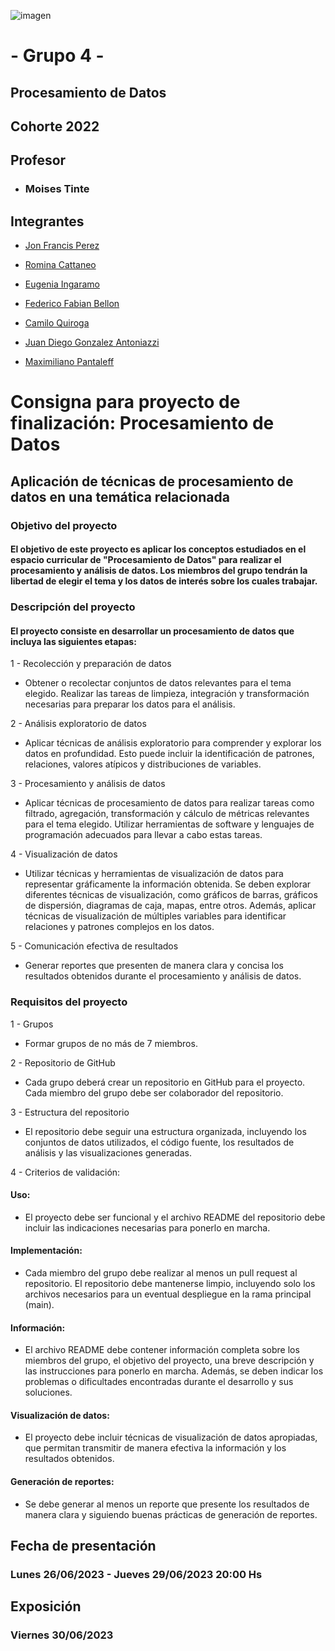 ![imagen](https://user-images.githubusercontent.com/105946879/197072741-12f37cc2-a7d3-4689-92a7-dbaec292796b.png)

#  - Grupo 4 -

## Procesamiento de Datos

## Cohorte 2022

## Profesor

- ### Moises Tinte


## Integrantes

- [Jon Francis Perez]()

- [Romina Cattaneo](https://github.com/romica44)

- [Eugenia Ingaramo]()

- [Federico Fabian Bellon](https://github.com/fedevricobellon)

- [Camilo Quiroga]()

- [Juan Diego Gonzalez Antoniazzi](https://github.com/JDGA1997)

- [Maximiliano Pantaleff](https://github.com/Maxi-009)

# Consigna para proyecto de finalización: Procesamiento de Datos

## Aplicación de técnicas de procesamiento de datos en una temática relacionada

### Objetivo del proyecto
#### El objetivo de este proyecto es aplicar los conceptos estudiados en el espacio curricular de "Procesamiento de Datos" para realizar el procesamiento y análisis de datos. Los miembros del grupo tendrán la libertad de elegir el tema y los datos de interés sobre los cuales trabajar.

### Descripción del proyecto
#### El proyecto consiste en desarrollar un procesamiento de datos que incluya las siguientes etapas:

1 - Recolección y preparación de datos
- Obtener o recolectar conjuntos de datos relevantes para el tema elegido. Realizar las tareas de limpieza, integración y transformación necesarias para preparar los datos para el análisis.


2 - Análisis exploratorio de datos
- Aplicar técnicas de análisis exploratorio para comprender y explorar los datos en profundidad. Esto puede incluir la identificación de patrones, relaciones, valores atípicos y distribuciones de variables.


3 - Procesamiento y análisis de datos
- Aplicar técnicas de procesamiento de datos para realizar tareas como filtrado, agregación, transformación y cálculo de métricas relevantes para el tema elegido. Utilizar herramientas de software y lenguajes de programación adecuados para llevar a cabo estas tareas.


4 - Visualización de datos
- Utilizar técnicas y herramientas de visualización de datos para representar gráficamente la información obtenida. Se deben explorar diferentes técnicas de visualización, como gráficos de barras, gráficos de dispersión, diagramas de caja, mapas, entre otros. Además, aplicar técnicas de visualización de múltiples variables para identificar relaciones y patrones complejos en los datos.


5 - Comunicación efectiva de resultados
- Generar reportes que presenten de manera clara y concisa los resultados obtenidos durante el procesamiento y análisis de datos. 

### Requisitos del proyecto

1 - Grupos 
- Formar grupos de no más de 7 miembros.


2 - Repositorio de GitHub
- Cada grupo deberá crear un repositorio en GitHub para el proyecto. Cada miembro del grupo debe ser colaborador del repositorio.


3 - Estructura del repositorio 
- El repositorio debe seguir una estructura organizada, incluyendo los conjuntos de datos utilizados, el código fuente, los resultados de análisis y las visualizaciones generadas.


4 - Criterios de validación:
#### Uso:
- El proyecto debe ser funcional y el archivo README del repositorio debe incluir las indicaciones necesarias para ponerlo en marcha.

#### Implementación:
- Cada miembro del grupo debe realizar al menos un pull request al repositorio. El repositorio debe mantenerse limpio, incluyendo solo los archivos necesarios para un eventual despliegue en la rama principal (main).

#### Información:
- El archivo README debe contener información completa sobre los miembros del grupo, el objetivo del proyecto, una breve descripción y las instrucciones para ponerlo en marcha. Además, se deben indicar los problemas o dificultades encontradas durante el desarrollo y sus soluciones.

#### Visualización de datos:
- El proyecto debe incluir técnicas de visualización de datos apropiadas, que permitan transmitir de manera efectiva la información y los resultados obtenidos.

#### Generación de reportes:
- Se debe generar al menos un reporte que presente los resultados de manera clara y siguiendo buenas prácticas de generación de reportes.


## Fecha de presentación
### Lunes 26/06/2023 - Jueves 29/06/2023 20:00 Hs

## Exposición
### Viernes 30/06/2023
